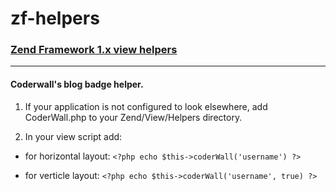 zf-helpers
==========

### [Zend Framework 1.x view helpers](http://framework.zend.com/manual/1.12/en/zend.view.helpers.html)

---

#### Coderwall's blog badge helper.

1. If your application is not configured to look elsewhere, add CoderWall.php to your Zend/View/Helpers directory.

2. In your view script add:

* for horizontal layout: `<?php echo $this->coderWall('username') ?>`

* for verticle layout: `<?php echo $this->coderWall('username', true) ?>`